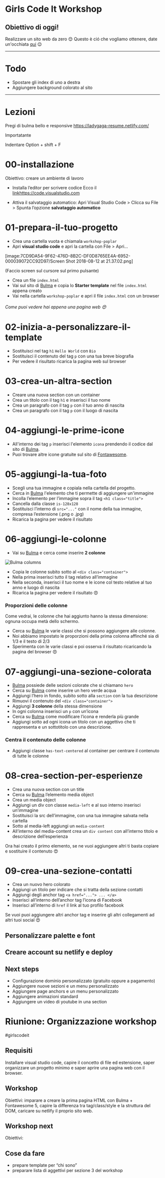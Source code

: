 # Girls Code It Workshop

## Obiettivo di oggi!

Realizzare un sito web da zero 😊
Questo è ció che vogliamo ottenere, date un'occhiata [qui](https://ladygaga-resume.netlify.com/) 😉



---

# Todo

- Spostare gli index di uno a destra
- Aggiungere background colorato al sito

---


# Lezioni
Pregi di bulma bello e responsive
https://ladygaga-resume.netlify.com/

Importatante

Indentare    Option + shift + F

# 00-installazione
Obiettivo: creare un ambiente di lavoro

* Installa l’editor per scrivere codice
Ecco il [link](https://code.visualstudio.com)https://code.visualstudio.com
- Attiva il salvataggio automatico:
Apri Visual Studio Code > Clicca su File > Spunta l’opzione **salvataggio automatico**

# 01-prepara-il-tuo-progetto
- Crea una cartella vuota e chiamala `workshop-poplar`
- Apri **visual studio code** e apri la cartella con File > Apri…

[image:7CD9DA54-9F62-476D-8B2C-DF0D8765EE4A-6952-000039072CC92D97/Screen Shot 2018-08-12 at 21.37.02.png]

(Faccio screen sul cursore sul primo pulsante)

- Crea un file `index.html`
- Vai sul sito di [Bulma](https://bulma.io/documentation/overview/start/) e copia lo **Starter template** nel file `index.html` appena creato
- Vai nella cartella `workshop-poplar` e apri il file `index.html` con un browser
###### Come puoi vedere hai appena una pagina web :heart_eyes:


# 02-inizia-a-personalizzare-il-template
* Sostituisci nel tag `h1` `Hello World` con `Bio`
* Sostituisci il contenuto del tag `p` con una tua breve biografia
* Per vedere il risultato ricarica la pagina web sul browser

# 03-crea-un-altra-section
* Creare una nuova section con un container
* Crea un titolo con il tag `h1` e inserisci il tuo nome
* Crea un paragrafo con il tag `p`  con il tuo anno di nascita
* Crea un paragrafo con il tag `p`  con il luogo di nascita

# 04-aggiungi-le-prime-icone
- All'interno dei tag `p` inserisci l'elemento `icona` prendendo il codice dal sito di [Bulma](https://bulma.io/documentation/).
- Puoi trovare altre icone gratuite sul sito di [Fontawesome](https://fontawesome.com/icons?d=gallery&m=free).

# 05-aggiungi-la-tua-foto
- Scegli una tua immagine e copiala nella cartella del progetto.
- Cerca in [Bulma](https://bulma.io/documentation/) l'elemento che ti permette di aggiungere un'immagine
- Incolla l’elemento per l’immagine sopra il tag  `<h1 class="title">` 
- Cancella dalla classe `is-128x128` 
- Sostituisci l’interno di  `src="..."`  con il nome della tua immagine, compresa l’estensione (.png o .jpg)
- Ricarica la pagina per vedere il risultato

# 06-aggiungi-le-colonne
- Vai su [Bulma](https://bulma.io/documentation/) e cerca come inserire **2 colonne**

![Bulma columns](../assets/Lessons/bulma-columns.gif)

- Copia le colonne subito sotto al `<div class="container">`
- Nella prima inserisci tutto il tag relativo all’immagine
- Nella seconda, inserisci il tuo nome e le icone col testo relative al tuo anno e luogo di nascita
- Ricarica la pagina per vedere il risultato 😍

### Proporzioni delle colonne

Come vedrai,  le colonne che hai aggiunto hanno la stessa dimensione: ognuna occupa metà dello schermo.

- Cerca su [Bulma](https://bulma.io/documentation/) le varie classi che si possono aggiungere alle colonne.
- Noi abbiamo impostato le proporzioni della prima colonna affinché sia di 1/3 e il testo di 2/3
- Sperimenta con le varie classi e poi osserva il risultato ricaricando la pagina del browser 😍


# 07-aggiungi-una-sezione-colorata
- [Bulma](https://bulma.io/documentation/) possiede delle sezioni colorate che si chiamano `hero`
- Cerca su [Bulma](https://bulma.io/documentation/) come inserire un hero verde acqua
- Aggiungi l’hero in fondo, subito sotto alla `section` con la tua descrizione
- Rimuovi il contenuto del `<div class="container">`
- Aggiungi **3 colonne** della stessa dimensione
- In ogni colonna inserisci un `p` con un’icona
- Cerca su [Bulma](https://bulma.io/documentation/)  come modificare l’icona e renderla più grande
- Aggiungi sotto ad ogni icona un titolo con un aggettivo che ti rappresenta e un sottotitolo con una descrizione.

### Centra il contenuto delle colonne

- Aggiungi classe `has-text-centered` al container per centrare il contenuto di tutte le colonne

# 08-crea-section-per-esperienze
- Crea una nuova section con un title
- Cerca su [Bulma](https://bulma.io/documentation/) l’elemento media object
- Crea un media object
- Aggiungi un div con classe  `media-left` e al suo interno inserisci un’immagine
- Sostituisci la src dell’immagine, con una tua immagine salvata nella cartella
- Sotto al media-left aggiungi un `media-content` 
- All’interno del media-content crea un `div content` con all’interno titolo e descrizione dell’esperienza

Ora hai creato il primo elemento, se ne vuoi aggiungere altri ti basta copiare e sostituire il contenuto 😍

# 09-crea-una-sezione-contatti
- Crea un nuovo hero colorato
- Aggiungi un titolo per indicare che si tratta della sezione contatti
- Aggiungi degli anchor tag `<a href="..."> ... </a>`
- Inserisci all’interno dell’anchor tag l’icona di Facebook
- Inserisci all’interno di `href` il link al tuo profilo facebook

Se vuoi puoi aggiungere altri anchor tag e inserire gli altri collegamenti ad altri tuoi social 😍

## Personalizzare palette e font

## Creare account su netlify e deploy

## Next steps
- Configurazione dominio personalizzato (gratuito oppure a pagamento)
- Aggiungere nuove sezioni e un menu personalizzato
- Aggiungere page anchors e un menu personalizzato
- Aggiungere animazioni standard
- Aggiungere un video di youtube in una section
# Riunione: Organizzazione workshop
#girlscodeit

## Requisiti
Installare visual studio code, capire il concetto di file ed estensione, saper organizzare un progetto minimo e saper aprire una pagina web con il browser.

## Workshop
Obiettivi: imparare a creare la prima pagina HTML con Bulma + Fontawesome 5, capire la differenza tra tag/class/style e la struttura del DOM, caricare su netlify il proprio sito web.

## Workshop next
Obiettivi:


## Cose da fare
- prepare template per “chi sono”
- preparare lista di aggettivi per sezione 3 del workshop